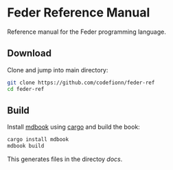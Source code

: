 # Feder Reference Manual

Reference manual for the Feder programming language.

## Download

Clone and jump into main directory:

```bash
git clone https://github.com/codefionn/feder-ref
cd feder-ref
```

## Build

Install [mdbook](https://github.com/rust-lang-nursery/mdBook) using
[cargo](https://github.com/rust-lang/cargo) and build the book:

```bash
cargo install mdbook
mdbook build
```

This generates files in the directoy *docs*.

